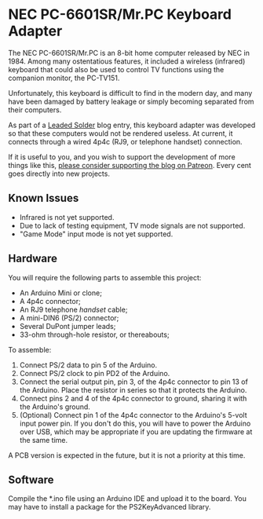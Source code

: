# NEC PC-6601SR/Mr.PC Keyboard Adapter
The NEC PC-6601SR/Mr.PC is an 8-bit home computer released by NEC in 1984. Among many ostentatious features, it included a wireless (infrared) keyboard that could also be used to control TV functions using the companion monitor, the PC-TV151.

Unfortunately, this keyboard is difficult to find in the modern day, and many have been damaged by battery leakage or simply becoming separated from their computers.

As part of a [Leaded Solder](https://www.leadedsolder.com) blog entry, this keyboard adapter was developed so that these computers would not be rendered useless. At current, it connects through a wired 4p4c (RJ9, or telephone handset) connection.

If it is useful to you, and you wish to support the development of more things like this, [please consider supporting the blog on Patreon](https://www.patreon.com/leadedsolder). Every cent goes directly into new projects.

## Known Issues
 - Infrared is not yet supported.
 - Due to lack of testing equipment, TV mode signals are not supported.
 - "Game Mode" input mode is not yet supported.

## Hardware
You will require the following parts to assemble this project:
 - An Arduino Mini or clone;
 - A 4p4c connector;
 - An RJ9 telephone _handset_ cable;
 - A mini-DIN6 (PS/2) connector;
 - Several DuPont jumper leads;
 - 33-ohm through-hole resistor, or thereabouts;

To assemble:
 1. Connect PS/2 data to pin 5 of the Arduino.
 2. Connect PS/2 clock to pin PD2 of the Arduino.
 3. Connect the serial output pin, pin 3, of the 4p4c connector to pin 13 of the Arduino. Place the resistor in series so that it protects the Arduino.
 4. Connect pins 2 and 4 of the 4p4c connector to ground, sharing it with the Arduino's ground.
 5. (Optional) Connect pin 1 of the 4p4c connector to the Arduino's 5-volt input power pin. If you don't do this, you will have to power the Arduino over USB, which may be appropriate if you are updating the firmware at the same time.

A PCB version is expected in the future, but it is not a priority at this time.

## Software
Compile the *.ino file using an Arduino IDE and upload it to the board. You may have to install a package for the PS2KeyAdvanced library.
